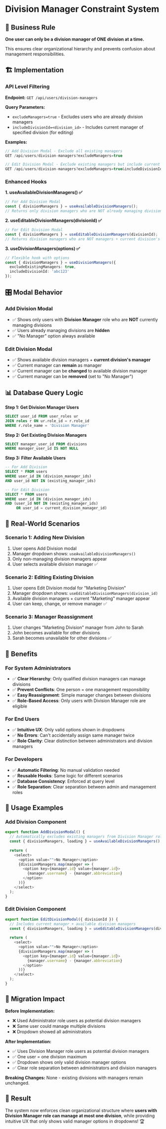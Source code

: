 # Division Manager Constraint System

## 🎯 Business Rule

**One user can only be a division manager of ONE division at a time.**

This ensures clear organizational hierarchy and prevents confusion about management responsibilities.

## 🏗️ Implementation

### **API Level Filtering**

**Endpoint:** `GET /api/users/division-managers`

**Query Parameters:**
- `excludeManagers=true` - Excludes users who are already division managers
- `includeDivisionId=<division_id>` - Includes current manager of specified division (for editing)

**Examples:**
```typescript
// Add Division Modal - Exclude all existing managers
GET /api/users/division-managers?excludeManagers=true

// Edit Division Modal - Exclude existing managers but include current manager
GET /api/users/division-managers?excludeManagers=true&includeDivisionId=abc123
```

### **Enhanced Hooks**

**1. useAvailableDivisionManagers() ✅**
```typescript
// For Add Division Modal
const { divisionManagers } = useAvailableDivisionManagers();
// Returns only division managers who are NOT already managing divisions
```

**2. useEditableDivisionManagers(divisionId) ✅**
```typescript
// For Edit Division Modal  
const { divisionManagers } = useEditableDivisionManagers(divisionId);
// Returns division managers who are NOT managers + current division's manager
```

**3. useDivisionManagers(options) ✅**
```typescript
// Flexible hook with options
const { divisionManagers } = useDivisionManagers({
  excludeExistingManagers: true,
  includeDivisionId: 'abc123'
});
```

## 🎛️ Modal Behavior

### **Add Division Modal**
- ✅ Shows only users with **Division Manager** role who are **NOT** currently managing divisions
- ✅ Users already managing divisions are **hidden**
- ✅ "No Manager" option always available

### **Edit Division Modal**
- ✅ Shows available division managers + **current division's manager**
- ✅ Current manager can **remain** as manager
- ✅ Current manager can be **changed** to available division manager
- ✅ Current manager can be **removed** (set to "No Manager")

## 📊 Database Query Logic

**Step 1: Get Division Manager Users**
```sql
SELECT user_id FROM user_roles ur
JOIN roles r ON ur.role_id = r.role_id  
WHERE r.role_name = 'Division Manager'
```

**Step 2: Get Existing Division Managers** 
```sql
SELECT manager_user_id FROM divisions 
WHERE manager_user_id IS NOT NULL
```

**Step 3: Filter Available Users**
```sql
-- For Add Division
SELECT * FROM users 
WHERE user_id IN (division_manager_ids)
AND user_id NOT IN (existing_manager_ids)

-- For Edit Division  
SELECT * FROM users 
WHERE user_id IN (division_manager_ids)
AND (user_id NOT IN (existing_manager_ids) 
     OR user_id = current_division_manager_id)
```

## 🔄 Real-World Scenarios

### **Scenario 1: Adding New Division**
1. User opens Add Division modal
2. Manager dropdown shows: `useAvailableDivisionManagers()`
3. Only non-managing division managers appear
4. User selects available division manager ✅

### **Scenario 2: Editing Existing Division**
1. User opens Edit Division modal for "Marketing Division"
2. Manager dropdown shows: `useEditableDivisionManagers(division_id)`
3. Available division managers + current "Marketing" manager appear
4. User can keep, change, or remove manager ✅

### **Scenario 3: Manager Reassignment**
1. User changes "Marketing Division" manager from John to Sarah
2. John becomes available for other divisions
3. Sarah becomes unavailable for other divisions ✅

## 🎯 Benefits

### **For System Administrators**
- ✅ **Clear Hierarchy**: Only qualified division managers can manage divisions
- ✅ **Prevent Conflicts**: One person = one management responsibility
- ✅ **Easy Reassignment**: Simple manager changes between divisions
- ✅ **Role-Based Access**: Only users with Division Manager role are eligible

### **For End Users**
- ✅ **Intuitive UX**: Only valid options shown in dropdowns
- ✅ **No Errors**: Can't accidentally assign same manager twice
- ✅ **Role Clarity**: Clear distinction between administrators and division managers

### **For Developers**
- ✅ **Automatic Filtering**: No manual validation needed
- ✅ **Reusable Hooks**: Same logic for different scenarios
- ✅ **Database Consistency**: Enforced at query level
- ✅ **Role Separation**: Clear separation between admin and management roles

## 🚀 Usage Examples

### **Add Division Component**
```typescript
export function AddDivisionModal() {
  // Automatically excludes existing managers from Division Manager role users
  const { divisionManagers, loading } = useAvailableDivisionManagers();
  
  return (
    <select>
      <option value="">No Manager</option>
      {divisionManagers.map(manager => (
        <option key={manager.id} value={manager.id}>
          {manager.username} - {manager.abbreviation}
        </option>
      ))}
    </select>
  );
}
```

### **Edit Division Component** 
```typescript
export function EditDivisionModal({ divisionId }) {
  // Includes current manager + available division managers
  const { divisionManagers, loading } = useEditableDivisionManagers(divisionId);
  
  return (
    <select>
      <option value="">No Manager</option>
      {divisionManagers.map(manager => (
        <option key={manager.id} value={manager.id}>
          {manager.username} - {manager.abbreviation}
        </option>
      ))}
    </select>
  );
}
```

## 🔧 Migration Impact

**Before Implementation:**
- ❌ Used Administrator role users as potential division managers
- ❌ Same user could manage multiple divisions
- ❌ Dropdown showed all administrators

**After Implementation:**
- ✅ Uses Division Manager role users as potential division managers
- ✅ One user = one division maximum
- ✅ Dropdown shows only valid division manager options
- ✅ Clear role separation between administrators and division managers

**Breaking Changes:** None - existing divisions with managers remain unchanged.

## 🎉 Result

The system now enforces clean organizational structure where **users with Division Manager role can manage at most one division**, while providing intuitive UX that only shows valid manager options in dropdowns! 🏆 